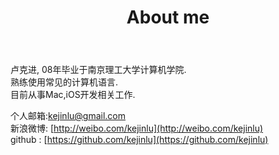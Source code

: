 ﻿---
title: About me
layout: page
comments: yes
---
  
卢克进, 08年毕业于南京理工大学计算机学院.      
熟练使用常见的计算机语言.      
目前从事Mac,iOS开发相关工作.      

个人邮箱:kejinlu@gmail.com      
新浪微博: [http://weibo.com/kejinlu](http://weibo.com/kejinlu)      
github : [https://github.com/kejinlu](https://github.com/kejinlu)      